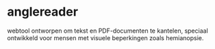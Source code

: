 # anglereader
webtool ontworpen om tekst en PDF-documenten te kantelen, speciaal ontwikkeld voor mensen met visuele beperkingen zoals hemianopsie.
